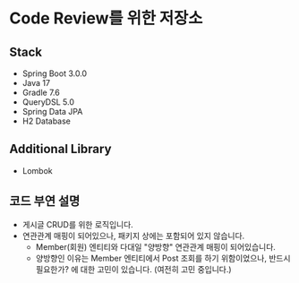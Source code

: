 # Code Review를 위한 저장소
## Stack
- Spring Boot 3.0.0
- Java 17
- Gradle 7.6
- QueryDSL 5.0
- Spring Data JPA 
- H2 Database

## Additional Library
- Lombok

## 코드 부연 설명 
- 게시글 CRUD를 위한 로직입니다.
- 연관관계 매핑이 되어있으나, 패키지 상에는 포함되어 있지 않습니다.
  - Member(회원) 엔티티와 다대일 "양방향" 연관관계 매핑이 되어있습니다. 
  - 양방향인 이유는 Member 엔티티에서 Post 조회를 하기 위함이었으나, 반드시 필요한가? 에 대한 고민이 있습니다. (여전히 고민 중입니다.)
